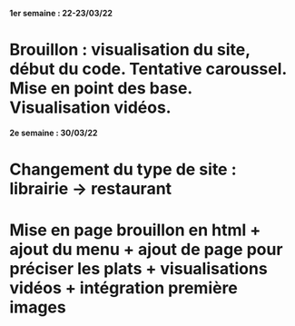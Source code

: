 **1er semaine : 22-23/03/22**
# Brouillon : visualisation du site, début du code. Tentative caroussel. Mise en point des base. Visualisation vidéos.

**2e semaine : 30/03/22**
# Changement du type de site : librairie -> restaurant
# Mise en page brouillon en html + ajout du menu + ajout de page pour préciser les plats + visualisations vidéos + intégration première images